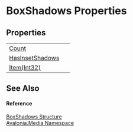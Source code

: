 # BoxShadows Properties




## Properties
<table>
<tr>
<td><a href="P_Avalonia_Media_BoxShadows_Count">Count</a></td>
<td> </td>
</tr>
<tr>
<td><a href="P_Avalonia_Media_BoxShadows_HasInsetShadows">HasInsetShadows</a></td>
<td> </td>
</tr>
<tr>
<td><a href="P_Avalonia_Media_BoxShadows_Item">Item(Int32)</a></td>
<td> </td>
</tr>
</table>

## See Also


#### Reference
<a href="T_Avalonia_Media_BoxShadows">BoxShadows Structure</a>  
<a href="N_Avalonia_Media">Avalonia.Media Namespace</a>  
